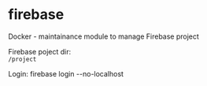 # firebase

Docker - maintainance module to manage Firebase project

Firebase poject dir:  
    `/project`

Login:
    firebase login --no-localhost
